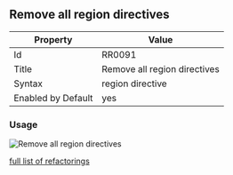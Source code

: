 ## Remove all region directives

Property | Value
--- | --- 
Id | RR0091
Title | Remove all region directives
Syntax | region directive
Enabled by Default | yes

### Usage

![Remove all region directives](../../images/refactorings/RemoveAllRegionDirectives.png)

[full list of refactorings](Refactorings.md)
